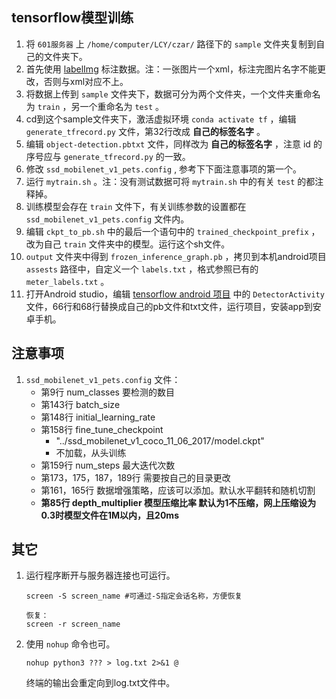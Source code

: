 ## tensorflow模型训练
1. 将 `601服务器` 上 `/home/computer/LCY/czar/` 路径下的 `sample` 文件夹复制到自己的文件夹下。
2. 首先使用 [labelImg](https://github.com/tzutalin/labelImg/files/2638199/windows_v1.8.1.zip) 标注数据。注：一张图片一个xml，标注完图片名字不能更改，否则与xml对应不上。
3. 将数据上传到 `sample` 文件夹下，数据可分为两个文件夹，一个文件夹重命名为 `train` ，另一个重命名为 `test` 。
4. cd到这个sample文件夹下，激活虚拟环境 `conda activate tf` ，编辑 `generate_tfrecord.py` 文件，第32行改成 **自己的标签名字** 。
5. 编辑 `object-detection.pbtxt` 文件，同样改为 **自己的标签名字** ，注意 id 的序号应与 `generate_tfrecord.py` 的一致。
6. 修改 `ssd_mobilenet_v1_pets.config` , 参考下下面注意事项的第一个。
7. 运行 `mytrain.sh` 。注：没有测试数据可将 `mytrain.sh` 中的有关 `test` 的都注释掉。
8. 训练模型会存在 `train` 文件下，有关训练参数的设置都在 `ssd_mobilenet_v1_pets.config` 文件内。
9. 编辑 `ckpt_to_pb.sh` 中的最后一个语句中的 `trained_checkpoint_prefix` ，改为自己 `train` 文件夹中的模型。运行这个sh文件。 
10. `output` 文件夹中得到 `frozen_inference_graph.pb` ，拷贝到本机android项目 `assests` 路径中，自定义一个 `labels.txt` ，格式参照已有的 `meter_labels.txt` 。
11. 打开Android studio，编辑 [tensorflow android 项目](https://github.com/tensorflow/tensorflow/tree/master/tensorflow/examples/android) 中的 `DetectorActivity` 文件，66行和68行替换成自己的pb文件和txt文件，运行项目，安装app到安卓手机。


## 注意事项
1. `ssd_mobilenet_v1_pets.config` 文件：
    - 第9行 num_classes 要检测的数目
    - 第143行 batch_size
    - 第148行 initial_learning_rate
    - 第158行 fine_tune_checkpoint
        - "../ssd_mobilenet_v1_coco_11_06_2017/model.ckpt"
        - 不加载，从头训练
    - 第159行 num_steps 最大迭代次数
    - 第173，175，187，189行 需要按自己的目录更改
    - 第161，165行 数据增强策略，应该可以添加。默认水平翻转和随机切割
    - **第85行 depth_multiplier 模型压缩比率 默认为1不压缩，网上压缩设为0.3时模型文件在1M以内，且20ms**


## 其它
1. 运行程序断开与服务器连接也可运行。
      ```如果是首次登录，可用screen启动会话，保持异常断开后，程序仍在运行：
      screen -S screen_name #可通过-S指定会话名称，方便恢复

      恢复：
      screen -r screen_name
      ```

2. 使用 `nohup` 命令也可。
      ```
      nohup python3 ??? > log.txt 2>&1 @
      ```
      终端的输出会重定向到log.txt文件中。

